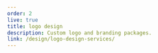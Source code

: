 ```yaml
---
order: 2
live: true
title: logo design
description: Custom logo and branding packages.
link: /design/logo-design-services/
--- 
```

